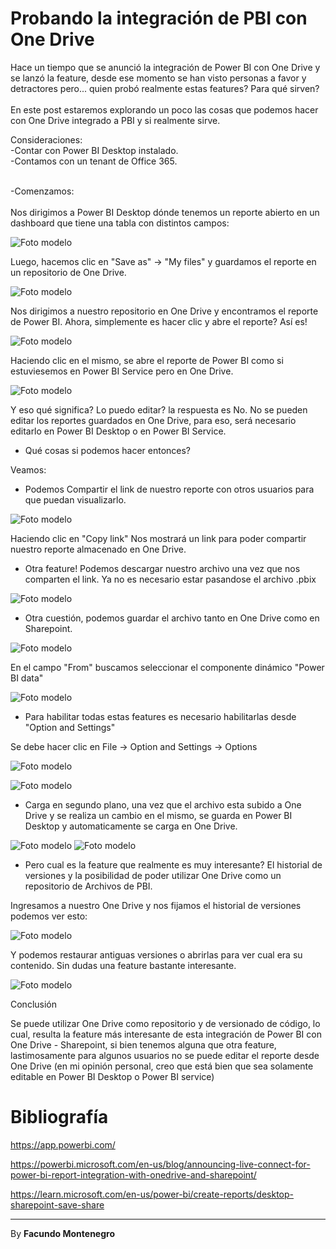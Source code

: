 # Probando la integración de PBI con One Drive


Hace un tiempo que se anunció la integración de Power BI con One Drive y se lanzó la feature, desde ese momento se han visto personas a favor y detractores pero... quien probó realmente estas features? Para qué sirven? <br />
<br />En este post estaremos explorando un poco las cosas que podemos hacer con One Drive integrado a PBI y si realmente sirve.

Consideraciones:<br />
-Contar con Power BI Desktop instalado. <br/>
-Contamos con un tenant de Office 365.<br />



<br />
-Comenzamos: <br />
<br />
Nos dirigimos a Power BI Desktop dónde tenemos un reporte abierto en un dashboard que tiene una tabla con distintos campos:


![Foto modelo](captura2.png)


Luego, hacemos clic en "Save as" -> "My files" y guardamos el reporte en un repositorio de One Drive. 

![Foto modelo](captura3.png)



Nos dirigimos a nuestro repositorio en One Drive y encontramos el reporte de Power BI. Ahora, simplemente es hacer clic y abre el reporte? Así es!

![Foto modelo](captura4.png)

Haciendo clic en el mismo, se abre el reporte de Power BI como si estuviesemos en Power BI Service pero en One Drive. 

![Foto modelo](captura7.png)

Y eso qué significa? Lo puedo editar? la respuesta es No. No se pueden editar los reportes guardados en One Drive, para eso, será necesario editarlo en Power BI Desktop o en Power BI Service.

* Qué cosas si podemos hacer entonces?

Veamos:

- Podemos Compartir el link de nuestro reporte con otros usuarios para que puedan visualizarlo.

![Foto modelo](captura6.png)

Haciendo clic en "Copy link" Nos mostrará un link para poder compartir nuestro reporte almacenado en One Drive.


- Otra feature!  Podemos descargar nuestro archivo una vez que nos comparten el link. Ya no es necesario estar pasandose el archivo .pbix

![Foto modelo](captura9.png)

* Otra cuestión, podemos guardar el archivo tanto en One Drive como en Sharepoint.

![Foto modelo](captura10.png)

En el campo "From" buscamos seleccionar el componente dinámico "Power BI data"

![Foto modelo](captura10.png)

- Para habilitar todas estas features es necesario habilitarlas desde "Option and Settings"

Se debe hacer clic en File -> Option and Settings -> Options

![Foto modelo](captura11.png)


![Foto modelo](captura13.png)


* Carga en segundo plano, una vez que el archivo esta subido a One Drive y se realiza un cambio en el mismo, se guarda en Power BI Desktop y automaticamente se carga en One Drive.

![Foto modelo](captura14.png)
![Foto modelo](captura15.png)



- Pero cual es la feature que realmente es muy interesante?
El historial de versiones y la posibilidad de poder utilizar One Drive como un repositorio de Archivos de PBI.

Ingresamos a nuestro One Drive y nos fijamos el historial de versiones podemos ver esto:

![Foto modelo](captura16.png)

Y podemos restaurar antiguas versiones o abrirlas para ver cual era su contenido. Sin dudas una feature bastante interesante.

![Foto modelo](captura17.png)



Conclusión

Se puede utilizar One Drive como repositorio y de versionado de código, lo cual, resulta la feature más interesante de esta integración de Power BI con One Drive - Sharepoint, si bien tenemos alguna que otra feature, lastimosamente para algunos usuarios no se puede editar el reporte desde One Drive (en mi opinión personal, creo que está bien que sea solamente editable en Power BI Desktop o Power BI service)

# Bibliografía

https://app.powerbi.com/

https://powerbi.microsoft.com/en-us/blog/announcing-live-connect-for-power-bi-report-integration-with-onedrive-and-sharepoint/


https://learn.microsoft.com/en-us/power-bi/create-reports/desktop-sharepoint-save-share

---

By **Facundo Montenegro**
